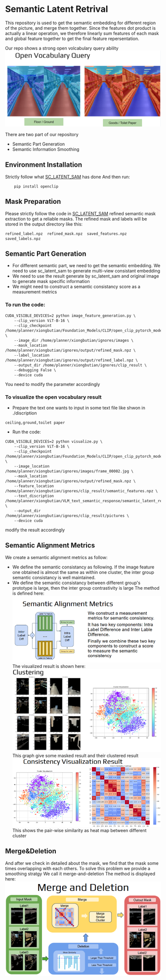 # Semantic Latent Retrival
This repository is used to get the semantic embedding for different region of the picture, and merge them together.
Since the features dot product is actually a linear operation, we therefore linearly sum features of each mask and global feature together to get the final feature repersentation.

Our repo shows a strong open volcabulary query ability
![inconsistancy](assets/openVocabQuery.png)


There are two part of our repository
- Semantic Part Generation
- Semantic Information Smoothing

## Environment Installation
Strictly follow what [SC_LATENT_SAM](https://github.com/saliteta/SC-latent-SAM) has done
And then run:
```
    pip install openclip
```

## Mask Preparation
Please strictly follow the code in [SC_LATENT_SAM](https://github.com/saliteta/SC-latent-SAM) refined semantic mask extraction to get a reliable masks. The refined mask and labels will be stored in the output directory like this:
```
refined_label.npz  refined_mask.npz  saved_features.npz  saved_labels.npz
```


## Semantic Part Generation
- For different semantic part, we need to get the semantic embedding. We need to use sc_latent_sam to generate multi-view consistant embedding
- We need to use the result generate by sc_latent_sam and original image to generate mask specific information
- We might need to construct a semantic consistancy score as a measurement metrics
### To run the code: 

```
CUDA_VISIBLE_DEVICES=2 python image_feature_generation.py \
    --clip_version ViT-B-16 \
    --clip_checkpoint /home/planner/xiongbutian/Foundation_Models/CLIP/open_clip_pytorch_model.bin \
    --image_dir /home/planner/xiongbutian/ignores/images \
    --mask_location /home/planner/xiongbutian/ignores/output/refined_mask.npz \
    --label_location /home/planner/xiongbutian/ignores/output/refined_label.npz \
    --output_dir /home/planner/xiongbutian/ignores/clip_result \
    --debugging False \
    --device cuda 
```
You need to modify the parameter accordingly

### To visualize the open vocabulary result
- Prepare the text one wants to input in some text file like shwon in ./discription
```
ceiling,ground,toilet paper
```
- Run the code:
```
CUDA_VISIBLE_DEVICES=2 python visualize.py \
    --clip_version ViT-B-16 \
    --clip_checkpoint /home/planner/xiongbutian/Foundation_Models/CLIP/open_clip_pytorch_model.bin \
    --image_location /home/planner/xiongbutian/ignores/images/frame_00002.jpg \
    --mask_location /home/planner/xiongbutian/ignores/output/refined_mask.npz \
    --feature_location /home/planner/xiongbutian/ignores/clip_result/semantic_features.npz \
    --text_discription /home/planner/xiongbutian/VLM_text_semantic_response/semantic_latent_retrival/discription/test.txt \
    --output_dir /home/planner/xiongbutian/ignores/clip_result/pictures \
    --device cuda 
```
modify the result accordingly

## Semantic Alignment Metrics
We create a semantic alignment metrics as follow: 

- We define the semantic consistancy as following. If the image feature one obtained is almost the same as within one cluster, the inter group semantic consistancy is well maintained. 
- We define the semantic consistancy between different group's prototype is large, then the inter group contrastivity is large
The method is defined here:
![Consistancy Metrics](assets/metrics.png)
The visualized result is shown here:
![Clustering](assets/clustering.png)
This graph give some masked result and their clustered result
![PairWise Correlation](assets/cluster_pairwise.png)
This shows the pair-wise similarity as heat map between different cluster

## Merge&Deletion
And after we check in detailed about the mask, we find that the mask some times overlapping with each others. To solve this problem we provide a smoothing stratgy
We call it merge-and-deletion
The method is displayed here:
![PairWise Correlation](assets/merge_and_deletion.png)
